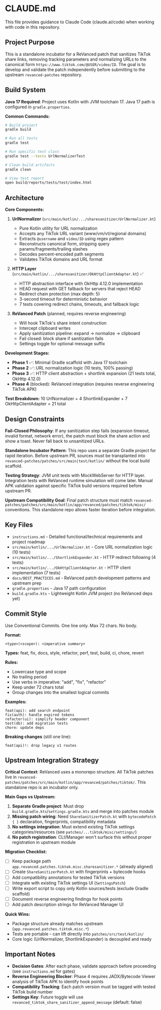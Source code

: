 # CLAUDE.md

This file provides guidance to Claude Code (claude.ai/code) when working with code in this repository.

## Project Purpose

This is a standalone incubator for a ReVanced patch that sanitizes TikTok share links, removing tracking parameters and normalizing URLs to the canonical form `https://www.tiktok.com/@USER/video/ID`. The goal is to develop and validate the patch independently before submitting to the upstream `revanced-patches` repository.

## Build System

**Java 17 Required**: Project uses Kotlin with JVM toolchain 17. Java 17 path is configured in `gradle.properties`.

**Common Commands:**
```bash
# Build project
gradle build

# Run all tests
gradle test

# Run specific test class
gradle test --tests UrlNormalizerTest

# Clean build artifacts
gradle clean

# View test report
open build/reports/tests/test/index.html
```

## Architecture

**Core Components:**

1. **UrlNormalizer** (`src/main/kotlin/.../sharesanitizer/UrlNormalizer.kt`)
   - Pure Kotlin utility for URL normalization
   - Accepts any TikTok URL variant (www/vm/vt/regional domains)
   - Extracts `@username` and `video/ID` using regex pattern
   - Reconstructs canonical form, stripping query params/fragments/trailing slashes
   - Decodes percent-encoded path segments
   - Validates TikTok domains and URL format

2. **HTTP Layer** (`src/main/kotlin/.../sharesanitizer/OkHttpClientAdapter.kt`) ✅
   - HTTP abstraction interface with OkHttp 4.12.0 implementation
   - HEAD request with GET fallback for servers that reject HEAD
   - Redirect chain protection (max depth: 5)
   - 3-second timeout for deterministic behavior
   - 7 tests covering redirect chains, timeouts, and fallback logic

3. **ReVanced Patch** (planned, requires reverse engineering)
   - Will hook TikTok's share intent construction
   - Intercept clipboard writes
   - Apply sanitization pipeline: expand → normalize → clipboard
   - Fail closed: block share if sanitization fails
   - Settings toggle for optional message suffix

**Development Stages:**

- **Phase 1** ✅: Minimal Gradle scaffold with Java 17 toolchain
- **Phase 2** ✅: URL normalization logic (10 tests, 100% passing)
- **Phase 3** ✅: HTTP client abstraction + shortlink expansion (21 tests total, OkHttp 4.12.0)
- **Phase 4** (blocked): ReVanced integration (requires reverse engineering TikTok APK)

**Test Breakdown:** 10 UrlNormalizer + 4 ShortlinkExpander + 7 OkHttpClientAdapter = 21 total

## Design Constraints

**Fail-Closed Philosophy**: If any sanitization step fails (expansion timeout, invalid format, network error), the patch must block the share action and show a toast. Never fall back to unsanitized URLs.

**Standalone Incubator Pattern**: This repo uses a separate Gradle project for rapid iteration. Before upstream PR, sources must be transplanted into `revanced-patches/patches/src/main|test/kotlin/` without the local build scaffold.

**Testing Strategy**: JVM unit tests with MockWebServer for HTTP layer. Integration tests with ReVanced runtime simulation will come later. Manual APK validation against specific TikTok build versions required before upstream PR.

**Upstream Compatibility Goal**: Final patch structure must match `revanced-patches/patches/src/main/kotlin/app/revanced/patches/tiktok/misc/` conventions. This standalone repo allows faster iteration before integration.

## Key Files

- `instructions.md` - Detailed functional/technical requirements and project roadmap
- `src/main/kotlin/.../UrlNormalizer.kt` - Core URL normalization logic (10 tests)
- `src/main/kotlin/.../ShortlinkExpander.kt` - HTTP redirect following (4 tests)
- `src/main/kotlin/.../OkHttpClientAdapter.kt` - HTTP client implementation (7 tests)
- `docs/BEST_PRACTICES.md` - ReVanced patch development patterns and upstream prep
- `gradle.properties` - Java 17 path configuration
- `build.gradle.kts` - Lightweight Kotlin JVM project (no ReVanced deps yet)

## Commit Style

Use Conventional Commits. One line only. Max 72 chars. No body.

**Format:**
```
<type>(<scope>): <imperative summary>
```

**Types:** feat, fix, docs, style, refactor, perf, test, build, ci, chore, revert

**Rules:**
- Lowercase type and scope
- No trailing period
- Use verbs in imperative: "add", "fix", "refactor"
- Keep under 72 chars total
- Group changes into the smallest logical commits

**Examples:**
```
feat(api): add search endpoint
fix(auth): handle expired tokens
refactor(ui): simplify header component
test(db): add migration tests
chore: update deps
```

**Breaking changes** (still one line):
```
feat(api)!: drop legacy v1 routes
```

## Upstream Integration Strategy

**Critical Context**: ReVanced uses a monorepo structure. All TikTok patches live in `revanced-patches/patches/src/main/kotlin/app/revanced/patches/tiktok/`. This standalone repo is an incubator only.

**Main Gaps vs Upstream:**
1. **Separate Gradle project**: Must drop `build.gradle.kts`/`settings.gradle.kts` and merge into patches module
2. **Missing patch wiring**: Need `ShareSanitizerPatch.kt` with `bytecodePatch { }` declaration, fingerprints, compatibility metadata
3. **No settings integration**: Must extend existing TikTok settings categories/resources (see `patches/...tiktok/misc/settings/`)
4. **No patch registration**: CLI/Manager won't surface this without proper registration in upstream module

**Migration Checklist:**
- [ ] Keep package path `app.revanced.patches.tiktok.misc.sharesanitizer.*` (already aligned)
- [ ] Create `ShareSanitizerPatch.kt` with fingerprints + bytecode hooks
- [ ] Add compatibility annotations for tested TikTok versions
- [ ] Integrate with existing TikTok settings UI (`SettingsPatch`)
- [ ] Write export script to copy only Kotlin sources/tests (exclude Gradle scaffold)
- [ ] Document reverse engineering findings for hook points
- [ ] Add patch description strings for ReVanced Manager UI

**Quick Wins:**
- Package structure already matches upstream (`app.revanced.patches.tiktok.misc.*`)
- Tests are portable - can lift directly into `patches/src/test/kotlin/`
- Core logic (UrlNormalizer, ShortlinkExpander) is decoupled and ready

## Important Notes

- **Decision Gates**: After each phase, validate approach before proceeding (see `instructions.md` for gates)
- **Reverse Engineering Blocker**: Phase 4 requires JADX/Bytecode Viewer analysis of TikTok APK to identify hook points
- **Compatibility Tracking**: Each patch version must be tagged with tested TikTok build number
- **Settings Key**: Future toggle will use `revanced_tiktok_share_sanitizer_append_message` (default: false)
